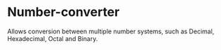 # Number-converter

Allows conversion between multiple number systems, such as Decimal, Hexadecimal, Octal and Binary. 

